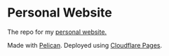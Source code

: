 # Personal Website

The repo for my [personal website.](https://leoventuroso.com)

Made with [Pelican](https://github.com/getpelican/pelican). Deployed using [Cloudflare Pages](https://pages.cloudflare.com/). 
